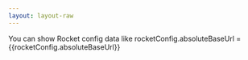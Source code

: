 ```yaml
---
layout: layout-raw
---
```


You can show Rocket config data like rocketConfig.absoluteBaseUrl = {{rocketConfig.absoluteBaseUrl}}
